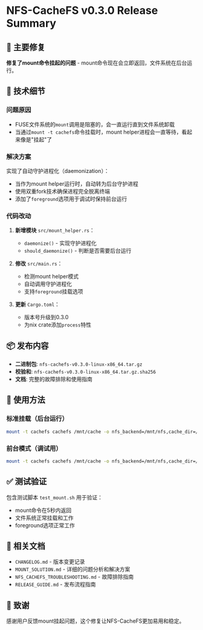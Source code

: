 # NFS-CacheFS v0.3.0 Release Summary

## 🎉 主要修复

**修复了mount命令挂起的问题** - mount命令现在会立即返回，文件系统在后台运行。

## 🔧 技术细节

### 问题原因
- FUSE文件系统的`mount`调用是阻塞的，会一直运行直到文件系统卸载
- 当通过`mount -t cachefs`命令挂载时，mount helper进程会一直等待，看起来像是"挂起"了

### 解决方案
实现了自动守护进程化（daemonization）：
- 当作为mount helper运行时，自动转为后台守护进程
- 使用双重fork技术确保进程完全脱离终端
- 添加了`foreground`选项用于调试时保持前台运行

### 代码改动
1. **新增模块** `src/mount_helper.rs`：
   - `daemonize()` - 实现守护进程化
   - `should_daemonize()` - 判断是否需要后台运行

2. **修改** `src/main.rs`：
   - 检测mount helper模式
   - 自动调用守护进程化
   - 支持`foreground`挂载选项

3. **更新** `Cargo.toml`：
   - 版本号升级到0.3.0
   - 为nix crate添加`process`特性

## 📦 发布内容

- **二进制包**: `nfs-cachefs-v0.3.0-linux-x86_64.tar.gz`
- **校验和**: `nfs-cachefs-v0.3.0-linux-x86_64.tar.gz.sha256`
- **文档**: 完整的故障排除和使用指南

## 🚀 使用方法

### 标准挂载（后台运行）
```bash
mount -t cachefs cachefs /mnt/cache -o nfs_backend=/mnt/nfs,cache_dir=/var/cache/nfs,cache_size_gb=10,allow_other
```

### 前台模式（调试用）
```bash
mount -t cachefs cachefs /mnt/cache -o nfs_backend=/mnt/nfs,cache_dir=/var/cache/nfs,cache_size_gb=10,allow_other,foreground
```

## ✅ 测试验证

包含测试脚本 `test_mount.sh` 用于验证：
- mount命令在5秒内返回
- 文件系统正常挂载和工作
- foreground选项正常工作

## 📝 相关文档

- `CHANGELOG.md` - 版本变更记录
- `MOUNT_SOLUTION.md` - 详细的问题分析和解决方案
- `NFS_CACHEFS_TROUBLESHOOTING.md` - 故障排除指南
- `RELEASE_GUIDE.md` - 发布流程指南

## 🙏 致谢

感谢用户反馈mount挂起问题，这个修复让NFS-CacheFS更加易用和稳定。